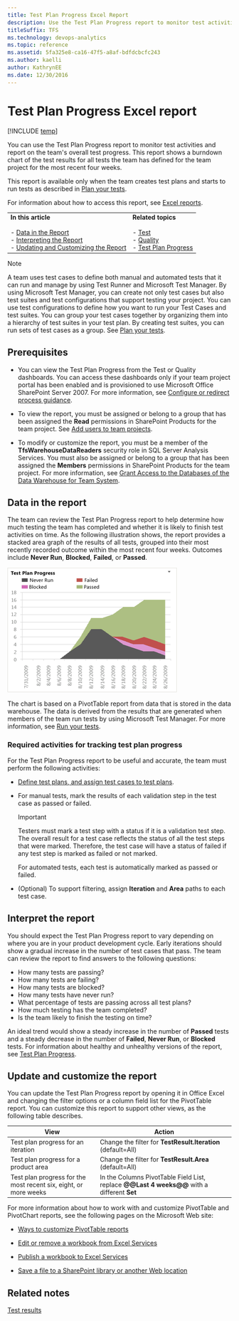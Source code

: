```yaml
---
title: Test Plan Progress Excel Report  
description: Use the Test Plan Progress report to monitor test activities and report on the team's overall test progress.
titleSuffix: TFS
ms.technology: devops-analytics
ms.topic: reference
ms.assetid: 5fa325e8-ca16-47f5-a8af-bdfdcbcfc243
ms.author: kaelli
author: KathrynEE
ms.date: 12/30/2016
---
```


# Test Plan Progress Excel report

[!INCLUDE [temp](../includes/tfs-sharepoint-version.md)]

You can use the Test Plan Progress report to monitor test activities and report on the team's overall test progress. This report shows a burndown chart of the test results for all tests the team has defined for the team project for the most recent four weeks.  
  
 This report is available only when the team creates test plans and starts to run tests as described in [Plan your tests](../../test/create-test-cases.md).  
  
 For information about how to access this report, see [Excel reports](excel-reports.md).  
  
|||  
|-|-|  
|**In this article**<br /><br /> -   [Data in the Report](#Data)<br />-   [Interpreting the Report](#Interpreting)<br />-   [Updating and Customizing the Report](#Updating)|**Related topics**<br /><br /> -   [Test](../sharepoint-dashboards/test-dashboard-agile-cmmi.md)<br />-   [Quality](../sharepoint-dashboards/quality-dashboard-agile-cmmi.md)<br />-   [Test Plan Progress](../sql-reports/test-plan-progress-report.md)|  
  
> [!NOTE]
>  A team uses test cases to define both manual and automated tests that it can run and manage by using Test Runner and Microsoft Test Manager. By using Microsoft Test Manager, you can create not only test cases but also test suites and test configurations that support testing your project. You can use test configurations to define how you want to run your Test Cases and test suites. You can group your test cases together by organizing them into a hierarchy of test suites in your test plan. By creating test suites, you can run sets of test cases as a group. See [Plan your tests](../../test/create-test-cases.md).  
  
## Prerequisites  
  
-   You can view the Test Plan Progress from the Test or Quality dashboards. You can access these dashboards only if your team project portal has been enabled and is provisioned to use Microsoft Office SharePoint Server 2007. For more information, see [Configure or redirect process guidance](../../project/configure-or-redirect-process-guidance.md).  
  
-   To view the report, you must be assigned or belong to a group that has been assigned the **Read** permissions in SharePoint Products for the team project. See [Add users to team projects](../../organizations/security/add-users-team-project.md).  
  
-   To modify or customize the report, you must be a member of the **TfsWarehouseDataReaders** security role in SQL Server Analysis Services. You must also be assigned or belong to a group that has been assigned the **Members** permissions in SharePoint Products for the team project. For more information, see [Grant Access to the Databases of the Data Warehouse for Team System](../admin/grant-permissions-to-reports.md).  
  

<a name="Data"></a>

## Data in the report  

 The team can review the Test Plan Progress report to help determine how much testing the team has completed and whether it is likely to finish test activities on time. As the following illustration shows, the report provides a stacked area graph of the results of all tests, grouped into their most recently recorded outcome within the most recent four weeks. Outcomes include **Never Run**, **Blocked**, **Failed**, or **Passed**.  
  
 ![Test Plan Progress Excel Report](media/procguid_agiletest.png "ProcGuid_AgileTest")  
  
 The chart is based on a PivotTable report from data that is stored in the data warehouse. The data is derived from the results that are generated when members of the team run tests by using Microsoft Test Manager. For more information, see [Run your tests](../../test/run-manual-tests.md).  
  
<a name="RequiredActivities"></a> 

### Required activities for tracking test plan progress  

For the Test Plan Progress report to be useful and accurate, the team must perform the following activities:  
  
-   [Define test plans, and assign test cases to test plans](../../test/create-test-cases.md).  
  
-   For manual tests, mark the results of each validation step in the test case as passed or failed.  
  
    > [!IMPORTANT]
    >  Testers must mark a test step with a status if it is a validation test step. The overall result for a test case reflects the status of all the test steps that were marked. Therefore, the test case will have a status of failed if any test step is marked as failed or not marked.  
  
     For automated tests, each test is automatically marked as passed or failed.  
  
-   (Optional) To support filtering, assign **Iteration** and **Area** paths to each test case.  
  
  
<a name="Interpreting"></a> 

## Interpret the report 

You should expect the Test Plan Progress report to vary depending on where you are in your product development cycle. Early iterations should show a gradual increase in the number of test cases that pass. The team can review the report to find answers to the following questions:  
- How many tests are passing?    
- How many tests are failing?    
- How many tests are blocked?    
- How many tests have never run?    
- What percentage of tests are passing across all test plans?    
- How much testing has the team completed?    
- Is the team likely to finish the testing on time?  
  
An ideal trend would show a steady increase in the number of **Passed** tests and a steady decrease in the number of **Failed**, **Never Run**, or **Blocked** tests. For information about healthy and unhealthy versions of the report, see [Test Plan Progress](../sql-reports/test-plan-progress-report.md).  
  
<a name="Updating"></a> 

## Update and customize the report  
 
 You can update the Test Plan Progress report by opening it in Office Excel and changing the filter options or a column field list for the PivotTable report. You can customize this report to support other views, as the following table describes.  
  
|View|Action|  
|----------|------------|  
|Test plan progress for an iteration|Change the filter for **TestResult.Iteration** (default=All)|  
|Test plan progress for a product area|Change the filter for **TestResult.Area** (default=All)|  
|Test plan progress for the most recent six, eight, or more weeks|In the Columns PivotTable Field List, replace **@@Last 4 weeks@@** with a different **Set**|  
  
 For more information about how to work with and customize PivotTable and PivotChart reports, see the following pages on the Microsoft Web site:  
  
-   [Ways to customize PivotTable reports](https://go.microsoft.com/fwlink/?LinkId=165722)  
  
-   [Edit or remove a workbook from Excel Services](https://go.microsoft.com/fwlink/?LinkId=165723)  
  
-   [Publish a workbook to Excel Services](https://go.microsoft.com/fwlink/?LinkId=165724)  
  
-   [Save a file to a SharePoint library or another Web location](https://go.microsoft.com/fwlink/?LinkId=165725)  
  
## Related notes
 [Test results](https://msdn.microsoft.com/library/ms244708)
